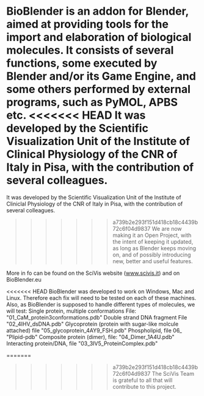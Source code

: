 BioBlender is an addon for Blender, aimed at providing tools for the import and elaboration of biological molecules.
It consists of several functions, some executed by Blender and/or its Game Engine, and some others performed by external programs, such as PyMOL, APBS etc.
<<<<<<< HEAD
It was developed by the Scientific Visualization Unit of the Institute of Clinical Physiology of the CNR of Italy in Pisa, with the contribution of several colleagues.
=======

It was developed by the Scientific Visualization Unit of the Institute of Cliniclal Physiology of the CNR of Italy in Pisa, with the contribution of several colleagues.
>>>>>>> a739b2e293f151d418cb18c4439b72c6f04d9837
We are now making it an Open Project, with the intent of keeping it updated, as long as Blender keeps moving on, and of possibly introducing new, better and useful features. 

More in fo can be found on the SciVis website (www.scivis.it) and on BioBlender.eu 

<<<<<<< HEAD
BioBlender was developed to work on Windows, Mac and Linux. Therefore each fix will need to be tested on each of these machines.
Also, as BioBlender is supposed to handle different types of molecules, we will test:
Single protein, multiple conformations File: "01_CaM_protein3conformations.pdb"
Double strand DNA fragment  File  "02_4IHV_dsDNA.pdb"
Glycoprotein (protein with sugar-like molcule attached) file "05_glycoprotein_4AY9_FSH.pdb"
Phospholipid, file 06_ "Plipid-pdb"
Composite protein (dimer), file: "04_Dimer_1A4U.pdb"
Interacting protein/DNA, file "03_3IV5_ProteinComplex.pdb"

=======
>>>>>>> a739b2e293f151d418cb18c4439b72c6f04d9837
The SciVis Team is grateful to all that will contribute to this project.
